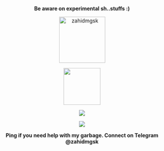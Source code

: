 <p align="center"><strong>Be aware on experimental sh..stuffs :)</strong></p>
<p align="center"><img width="125" src="https://komarev.com/ghpvc/?username=zahidmgsk&style=flat-square" alt="zahidmgsk"></p>
<p align="center"><img width="100" src="https://user-images.githubusercontent.com/46964018/92511405-a5d08d80-f1e3-11ea-8883-7f063030787a.gif"></p>
<p align="center"><a href="https://github.com/zahidmgsk"><img src="https://github-readme-stats.vercel.app/api?username=zahidmgsk&show_icons=true&theme=dark"></a></p>
<p align="center"><a href="https://github.com/zahidmgsk"><img src="https://github-readme-stats.vercel.app/api/top-langs/?username=zahidmgak&theme=dark&layout=compact"></a></p>
<p align="center"><strong>Ping if you need help with my garbage. Connect on Telegram @zahidmgsk<strong></p>
